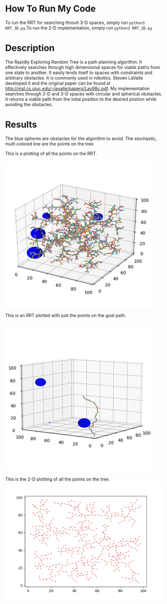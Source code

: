 # How To Run My Code
To run the RRT for searching throuh 3-D spaces, simply run ```python3 RRT_3D.py```.To run the 2-D implementation, simply run ```python3 RRT_2D.py```

# Description
The Rapidly Exploring Random Tree is a path planning algorithm. It effectively searches through high dimensional spaces for viable paths from one state to another. It easily lends itself to spaces with constraints and arbitrary obstacles. It is commonly used in robotics. Steven LaValle developed it and the original paper can be found at http://msl.cs.uiuc.edu/~lavalle/papers/Lav98c.pdf. My implementation searches through 2-D and 3-D spaces with circular and spherical obstacles. It returns a viable path from the inital position to the desired postion while avoiding the obstacles.

# Results
The blue spheres are obstacles for the algorithm to avoid. The stochastic, multi colored line are the points on the tree.

This is a plotting of all the points on the RRT.

![This is the result of the 3-D RRT]( https://github.com/PeterJochem/RRT/blob/master/all_Points.png "All the Points on the 3-D RRT")

This is an RRT plotted with just the points on the goal path.

![This is the result of the 3-D RRT]( https://github.com/PeterJochem/RRT/blob/master/goalPath.png "Path Found by RRT")

This is the 2-D plotting of all the points on the tree.
![This is the result of the 2-D RRT]( https://github.com/PeterJochem/RRT/blob/master/2D.png  "2-D RRT")



